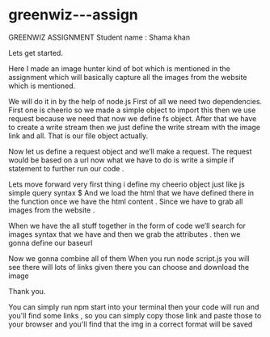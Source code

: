 # greenwiz---assign
GREENWIZ ASSIGNMENT 
Student name : Shama khan

Lets get started.

Here I made an image hunter kind of bot which is mentioned in the assignment which will basically capture all the images from the website which is mentioned.

We will do it in by the help of node.js
First of all we need two dependencies. First one is cheerio so we made a simple object to import this then we use request because we need that now we define fs object.
After that we have to create a write stream then we just define the write stream with the image link and all. That is our file object actually.

Now let us define a request object and we’ll make a request. The request would be  based on a url now what we have to do is write a simple if statement to further run our code .

Lets move forward very first thing i define my cheerio object just like js simple query syntax $ 
And we load the html that we have defined there in the function once we have the html content .
Since we have to grab all images from the website . 

When we have the all stuff together in the form of code we’ll search for images syntax that we have and then we grab the attributes . then we gonna define our baseurl 

Now we gonna combine all of them 
When you run node script.js you will see there will lots of links given there you can choose and download the image

Thank you. 

You can simply run npm start into your terminal 
then your code will run and you'll find some links ,
so you can simply copy those link and paste those to your browser
and you'll find that the img in a correct format will be saved
